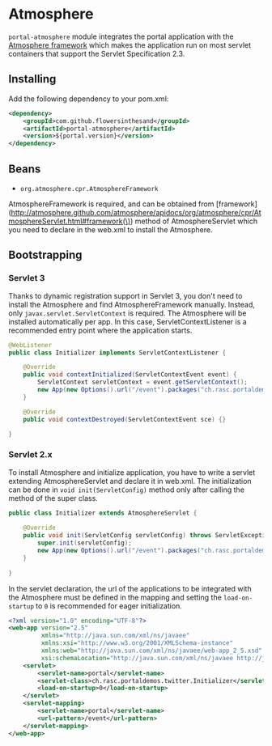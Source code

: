 # Atmosphere
`portal-atmosphere` module integrates the portal application with the [Atmosphere framework](https://github.com/atmosphere/atmosphere/) which makes the application run on most servlet containers that support the Servlet Specification 2.3.

## Installing
Add the following dependency to your pom.xml:
```xml
<dependency>
    <groupId>com.github.flowersinthesand</groupId>
    <artifactId>portal-atmosphere</artifactId>
    <version>${portal.version}</version>
</dependency>
```

## Beans
 * `org.atmosphere.cpr.AtmosphereFramework`

AtmosphereFramework is required, and can be obtained from [framework](http://atmosphere.github.com/atmosphere/apidocs/org/atmosphere/cpr/AtmosphereServlet.html#framework(\)) method of AtmosphereServlet which you need to declare in the web.xml to install the Atmosphere.

## Bootstrapping

### Servlet 3
Thanks to dynamic registration support in Servlet 3, you don't need to install the Atmosphere and find AtmosphereFramework manually. Instead, only `javax.servlet.ServletContext` is required. The Atmosphere will be installed automatically per app. In this case, ServletContextListener is a recommended entry point where the application starts. 

```java
@WebListener
public class Initializer implements ServletContextListener {

    @Override
    public void contextInitialized(ServletContextEvent event) {
        ServletContext servletContext = event.getServletContext();
        new App(new Options().url("/event").packages("ch.rasc.portaldemos").beans(servletContext)).register();
    }

    @Override
    public void contextDestroyed(ServletContextEvent sce) {}

}
```

### Servlet 2.x
To install Atmosphere and initialize application, you have to write a servlet extending AtmosphereServlet and declare it in web.xml. The initialization can be done in `void init(ServletConfig)` method only after calling the method of the super class.

```java
public class Initializer extends AtmosphereServlet {
    
    @Override
    public void init(ServletConfig servletConfig) throws ServletException {
        super.init(servletConfig);
        new App(new Options().url("/event").packages("ch.rasc.portaldemos").beans(framework)).register();
    }
    
}

```

In the servlet declaration, the url of the applications to be integrated with the Atmosphere must be defined in the mapping and setting the `load-on-startup` to `0` is recommended for eager initialization.

```xml
<?xml version="1.0" encoding="UTF-8"?>
<web-app version="2.5" 
         xmlns="http://java.sun.com/xml/ns/javaee" 
         xmlns:xsi="http://www.w3.org/2001/XMLSchema-instance"
         xmlns:web="http://java.sun.com/xml/ns/javaee/web-app_2_5.xsd"
         xsi:schemaLocation="http://java.sun.com/xml/ns/javaee http://java.sun.com/xml/ns/javaee/web-app_2_5.xsd">
    <servlet>
        <servlet-name>portal</servlet-name>
        <servlet-class>ch.rasc.portaldemos.twitter.Initializer</servlet-class>
        <load-on-startup>0</load-on-startup>
    </servlet>
    <servlet-mapping>
        <servlet-name>portal</servlet-name>
        <url-pattern>/event</url-pattern>
    </servlet-mapping>
</web-app>
```